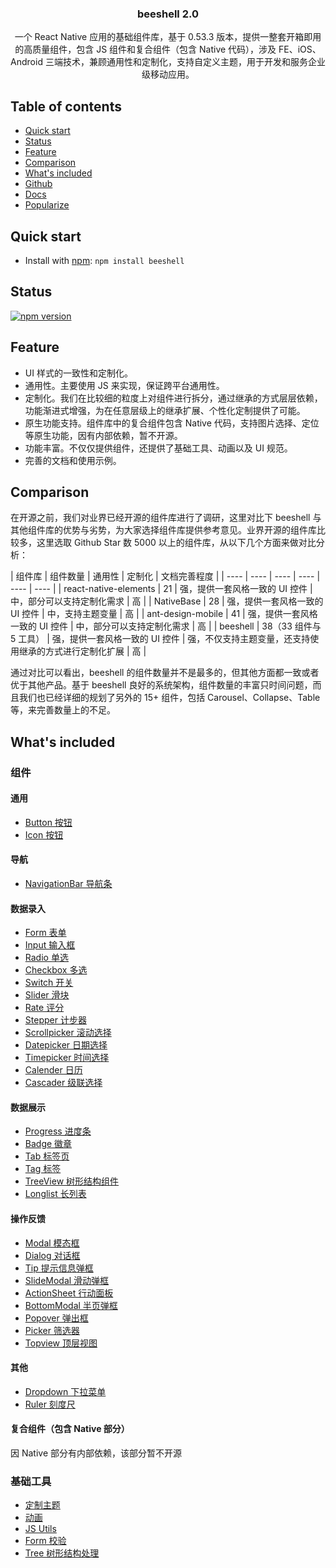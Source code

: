<p align="center">
    <h3 align="center">beeshell 2.0</h3>
    <p align="center">
    一个 React Native 应用的基础组件库，基于 0.53.3 版本，提供一整套开箱即用的高质量组件，包含 JS 组件和复合组件（包含 Native 代码），涉及 FE、iOS、Android 三端技术，兼顾通用性和定制化，支持自定义主题，用于开发和服务企业级移动应用。
    </p>
</p>

## Table of contents
- [Quick start](#quick-start)
- [Status](#status)
- [Feature](#feature)
- [Comparison](#comparison)
- [What's included](#whats-included)
- [Github](https://github.com/meituan/beeshell)
- [Docs](./docs/index.md)
- [Popularize](./docs/popularize.md)

## Quick start

- Install with [npm](https://www.npmjs.com/): `npm install beeshell`

## Status
[![npm version](https://img.shields.io/npm/v/beeshell.svg)](https://www.npmjs.com/package/beeshell)

## Feature

- UI 样式的一致性和定制化。
- 通用性。主要使用 JS 来实现，保证跨平台通用性。
- 定制化。我们在比较细的粒度上对组件进行拆分，通过继承的方式层层依赖，功能渐进式增强，为在任意层级上的继承扩展、个性化定制提供了可能。
- 原生功能支持。组件库中的复合组件包含 Native 代码，支持图片选择、定位等原生功能，因有内部依赖，暂不开源。
- 功能丰富。不仅仅提供组件，还提供了基础工具、动画以及 UI 规范。
- 完善的文档和使用示例。

## Comparison

在开源之前，我们对业界已经开源的组件库进行了调研，这里对比下 beeshell 与其他组件库的优势与劣势，为大家选择组件库提供参考意见。业界开源的组件库比较多，这里选取 Github Star 数 5000 以上的组件库，从以下几个方面来做对比分析：

| 组件库 | 组件数量 |  通用性 | 定制化 | 文档完善程度 |
| ---- | ---- | ---- | ---- | ---- | ---- |
| react-native-elements | 21 |  强，提供一套风格一致的 UI 控件 | 中，部分可以支持定制化需求 | 高 |
| NativeBase | 28 | 强，提供一套风格一致的 UI 控件 | 中，支持主题变量 | 高 |
| ant-design-mobile | 41 | 强，提供一套风格一致的 UI 控件 | 中，部分可以支持定制化需求 | 高 |
| beeshell | 38（33 组件与 5 工具） | 强，提供一套风格一致的 UI 控件 | 强，不仅支持主题变量，还支持使用继承的方式进行定制化扩展 | 高 |

通过对比可以看出，beeshell 的组件数量并不是最多的，但其他方面都一致或者优于其他产品。基于 beeshell 良好的系统架构，组件数量的丰富只时间问题，而且我们也已经详细的规划了另外的 15+ 组件，包括 Carousel、Collapse、Table 等，来完善数量上的不足。


## What's included

### 组件

#### 通用
* [Button 按钮](./docs/components/Button.md)
* [Icon 按钮](./docs/components/Icon.md)

#### 导航
* [NavigationBar 导航条](./docs/components/NavigationBar.md)

#### 数据录入
* [Form 表单](./docs/components/Form.md)
* [Input 输入框](./docs/components/Input.md)
* [Radio 单选](./docs/components/Radio.md)
* [Checkbox 多选](./docs/components/Checkbox.md)
* [Switch 开关](./docs/components/Switch.md)
* [Slider 滑块](./docs/components/Slider.md)
* [Rate 评分](./docs/components/Rate.md)
* [Stepper 计步器](./docs/components/Stepper.md)
* [Scrollpicker 滚动选择](./docs/components/Scrollpicker.md)
* [Datepicker 日期选择](./docs/components/Datepicker.md)
* [Timepicker 时间选择](./docs/components/Timepicker.md)
* [Calender 日历](./docs/components/Calendar.md)
* [Cascader 级联选择](./docs/components/Cascader.md)

#### 数据展示
* [Progress 进度条](./docs/components/Progress.md)
* [Badge 徽章](./docs/components/Badge.md)
* [Tab 标签页](./docs/components/Tab.md)
* [Tag 标签](./docs/components/Tag.md)
* [TreeView 树形结构组件](./docs/components/TreeView.md)
* [Longlist 长列表](./docs/components/Longlist.md)


#### 操作反馈
* [Modal 模态框](./docs/components/Modal.md)
* [Dialog 对话框](./docs/components/Dialog.md)
* [Tip 提示信息弹框](./docs/components/Tip.md)
* [SlideModal 滑动弹框](./docs/components/SlideModal.md)
* [ActionSheet 行动面板](./docs/components/Actionsheet.md)
* [BottomModal 半页弹框](./docs/components/BottomModal.md)
* [Popover 弹出框](./docs/components/Popover.md)
* [Picker 筛选器](./docs/components/Picker.md)
* [Topview 顶层视图](./docs/components/Topview.md)

#### 其他
* [Dropdown 下拉菜单](./docs/modules/Dropdown.md)
* [Ruler 刻度尺](./docs/modules/Ruler.md)

#### 复合组件（包含 Native 部分）

因 Native 部分有内部依赖，该部分暂不开源

### 基础工具
* [定制主题](./docs/common/styles.md)
* [动画](./docs/common/animations.md)
* [JS Utils](./docs/common/utils.md)
* [Form 校验](./docs/common/validator.md)
* [Tree 树形结构处理](./docs/common/Tree.md)

